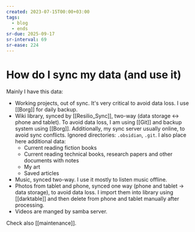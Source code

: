 ```yaml
---
created: 2023-07-15T00:00+03:00
tags:
  - blog
  - ends
sr-due: 2025-09-17
sr-interval: 69
sr-ease: 224
---
```


# How do I sync my data (and use it)

Mainly I have this data:

- Working projects, out of sync. It's very critical to avoid data loss. I use [[Borg]] for daily backup.
- Wiki library, synced by [[Resilio_Sync]], two-way (data storage ↔ phone and tablet). To avoid data loss, I am using [[Git]] and backup system using [[Borg]]. Additionally, my sync server usually online, to avoid sync conflicts. Ignored directories: `.obsidian`, `.git`. I also place here additional data:
  - Current reading fiction books 
  - Current reading technical books, research papers and other documents with notes
  - My art
  - Saved articles 
- Music, synced two-way. I use it mostly to listen music offline.
- Photos from tablet and phone, synced one way (phone and tablet → data storage), to avoid data loss. I import them into library using [[darktable]] and then delete from phone and tablet manually after processing.
- Videos are manged by samba server.

Check also [[maintenance]].
